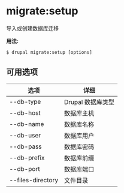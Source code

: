 # migrate:setup
导入或创建数据库迁移

**用法:**
```
$ drupal migrate:setup [options]
```

## 可用选项
选项 | 详细
-------|-------------
--db-type | Drupal 数据库类型
--db-host | 数据库主机
--db-name | 数据库名称
--db-user | 数据库用户
--db-pass | 数据库密码
--db-prefix | 数据库前缀
--db-port | 数据库端口
--files-directory | 文件目录
